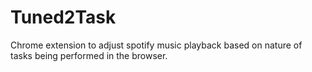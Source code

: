 # Tuned2Task
Chrome extension to adjust spotify music playback based on nature of tasks being performed in the browser.
